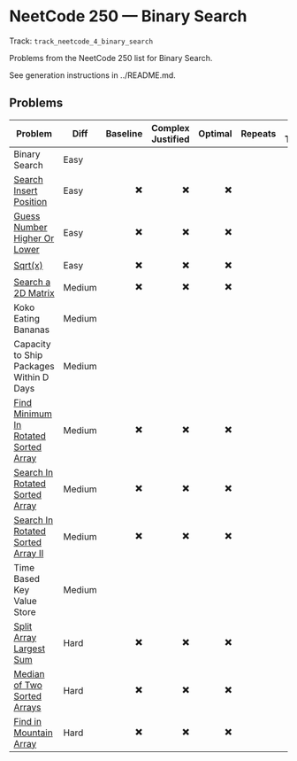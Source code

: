 # NeetCode 250 — Binary Search

Track: `track_neetcode_4_binary_search`

Problems from the NeetCode 250 list for Binary Search.

See generation instructions in ../README.md.

## Problems

| Problem | Diff | Baseline | Complex Justified | Optimal | Repeats | Min Time | Conf | Clarified |             Communicated | Stated | Edge Tests | Clean Impl | Mistakes |
|---|---|---:|---:|---:|---:|---:|---:|---:|---:|---:|---:|---:|---|
| Binary Search | Easy |  |  |  |  |  |                  |  |  |  |  |  |                      |
| [Search Insert Position](../problems/0035-search-insert-position/readme.md) | Easy | ✖️ | ✖️ | ✖️ |  | 0 |                 1 | ✖️ | ✖️ | ✖️ | ✖️ | ✖️ |                      |
| [Guess Number Higher Or Lower](../problems/0374-guess-number-higher-or-lower/readme.md) | Easy | ✖️ | ✖️ | ✖️ |  | 0 |                 1 | ✖️ | ✖️ | ✖️ | ✖️ | ✖️ |                      |
| [Sqrt(x)](../problems/0069-sqrtx/readme.md) | Easy | ✖️ | ✖️ | ✖️ |  | 0 |                 1 | ✖️ | ✖️ | ✖️ | ✖️ | ✖️ |                      |
| [Search a 2D Matrix](../problems/0074-search-a-2d-matrix/readme.md) | Medium | ✖️ | ✖️ | ✖️ |  | 0 |                 1 | ✖️ | ✖️ | ✖️ | ✖️ | ✖️ |                      |
| Koko Eating Bananas | Medium |  |  |  |  |  |                  |  |  |  |  |  |                      |
| Capacity to Ship Packages Within D Days | Medium |  |  |  |  |  |                  |  |  |  |  |  |                      |
| [Find Minimum In Rotated Sorted Array](../problems/0153-find-minimum-in-rotated-sorted-array/readme.md) | Medium | ✖️ | ✖️ | ✖️ |  | 0 |                 1 | ✖️ | ✖️ | ✖️ | ✖️ | ✖️ |                      |
| [Search In Rotated Sorted Array](../problems/0033-search-in-rotated-sorted-array/readme.md) | Medium | ✖️ | ✖️ | ✖️ |  | 0 |                 1 | ✖️ | ✖️ | ✖️ | ✖️ | ✖️ |                      |
| [Search In Rotated Sorted Array II](../problems/0081-search-in-rotated-sorted-array-ii/readme.md) | Medium | ✖️ | ✖️ | ✖️ |  | 0 |                 1 | ✖️ | ✖️ | ✖️ | ✖️ | ✖️ |                      |
| Time Based Key Value Store | Medium |  |  |  |  |  |                  |  |  |  |  |  |                      |
| [Split Array Largest Sum](../problems/0410-split-array-largest-sum/readme.md) | Hard | ✖️ | ✖️ | ✖️ |  | 0 |                 1 | ✖️ | ✖️ | ✖️ | ✖️ | ✖️ |                      |
| [Median of Two Sorted Arrays](../problems/0004-median-of-two-sorted-arrays/readme.md) | Hard | ✖️ | ✖️ | ✖️ |  | 0 |                 1 | ✖️ | ✖️ | ✖️ | ✖️ | ✖️ |                      |
| [Find in Mountain Array](../problems/1095-find-in-mountain-array/readme.md) | Hard | ✖️ | ✖️ | ✖️ |  | 0 |                 1 | ✖️ | ✖️ | ✖️ | ✖️ | ✖️ |                      |
